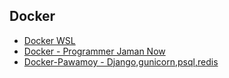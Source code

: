 ## Docker
- [Docker WSL](https://github.com/ArisOther/deploy/blob/main/DOCKER-WSL.md)
- [Docker - Programmer Jaman Now](https://github.com/ArisOther/deploy/blob/main/DOCKER-PJN.md)
- [Docker-Pawamoy - Django,gunicorn,psql,redis](https://github.com/ArisOther/Docker-pawamoy)
